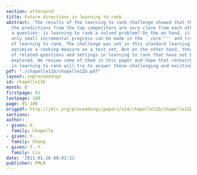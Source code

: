 ```yaml
---
section: afterword
title: Future directions in learning to rank
abstract: 'The results of the learning to rank challenge showed that the quality of
  the predictions from the top competitors are very close from each other. This raises
  a question: is learning to rank a solved problem? On the on hand, it is likely that
  only small incremental progress can be made in the ``core'''' and traditional problematics
  of learning to rank. The challenge was set in this standard learning to rank scenario:
  optimize a ranking measure on a test set. But on the other hand, there are a lot
  of related questions and settings in learning to rank that have not been yet fully
  explored. We review some of them in this paper and hope that researchers interested
  in learning to rank will try to answer these challenging and exciting research questions.'
pdf: "./chapelle11b/chapelle11b.pdf"
layout: inproceedings
id: chapelle11b
month: 0
firstpage: 91
lastpage: 100
page: 91-100
origpdf: http://jmlr.org/proceedings/papers/v14/chapelle11b/chapelle11b.pdf
sections: 
author:
- given: O.
  family: Chapelle
- given: Y.
  family: Chang
- given: T.-Y.
  family: Liu
date: '2011-01-26 00:01:31'
publisher: PMLR
---
```

